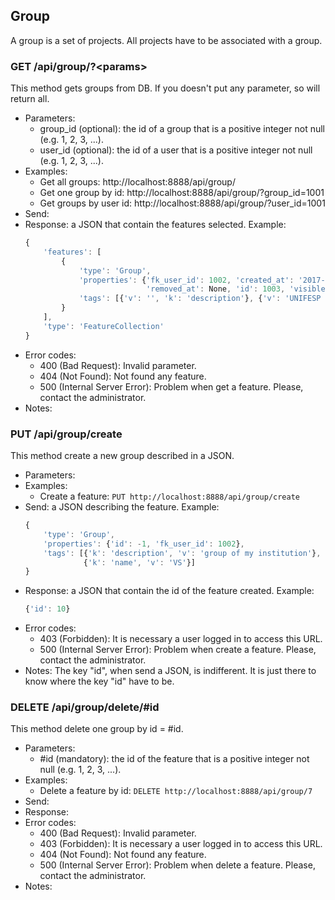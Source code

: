 ## Group

A group is a set of projects. All projects have to be associated with a group.


### GET /api/group/?\<params>

This method gets groups from DB. If you doesn't put any parameter, so will return all.
- Parameters:
    - group_id (optional): the id of a group that is a positive integer not null (e.g. 1, 2, 3, ...).
    - user_id (optional): the id of a user that is a positive integer not null (e.g. 1, 2, 3, ...).
- Examples:
     - Get all groups: http://localhost:8888/api/group/
     - Get one group by id: http://localhost:8888/api/group/?group_id=1001
     - Get groups by user id: http://localhost:8888/api/group/?user_id=1001
- Send:
- Response: a JSON that contain the features selected. Example:
    ```javascript
    {
        'features': [
            {
                'type': 'Group',
                'properties': {'fk_user_id': 1002, 'created_at': '2017-12-25 00:00:00',
                               'removed_at': None, 'id': 1003, 'visible': True},
                'tags': [{'v': '', 'k': 'description'}, {'v': 'UNIFESP SJC', 'k': 'name'}]
            }
        ],
        'type': 'FeatureCollection'
    }
    ```
- Error codes:
    - 400 (Bad Request): Invalid parameter.
    - 404 (Not Found): Not found any feature.
    - 500 (Internal Server Error): Problem when get a feature. Please, contact the administrator.
- Notes:


### PUT /api/group/create

This method create a new group described in a JSON.
- Parameters:
- Examples:
     - Create a feature: ```PUT http://localhost:8888/api/group/create```
- Send: a JSON describing the feature. Example:
    ```javascript
    {
        'type': 'Group',
        'properties': {'id': -1, 'fk_user_id': 1002},
        'tags': [{'k': 'description', 'v': 'group of my institution'},
                 {'k': 'name', 'v': 'VS'}]
    }
    ```
- Response: a JSON that contain the id of the feature created. Example:
    ```javascript
    {'id': 10}
    ```
- Error codes:
    - 403 (Forbidden): It is necessary a user logged in to access this URL.
    - 500 (Internal Server Error): Problem when create a feature. Please, contact the administrator.
- Notes: The key "id", when send a JSON, is indifferent. It is just there to know where the key "id" have to be.


<!-- PUT /api/group/update -->


### DELETE /api/group/delete/#id

This method delete one group by id = #id.
- Parameters:
    - #id (mandatory): the id of the feature that is a positive integer not null (e.g. 1, 2, 3, ...).
- Examples:
     - Delete a feature by id: ```DELETE http://localhost:8888/api/group/7```
- Send:
- Response:
- Error codes:
    - 400 (Bad Request): Invalid parameter.
    - 403 (Forbidden): It is necessary a user logged in to access this URL.
    - 404 (Not Found): Not found any feature.
    - 500 (Internal Server Error): Problem when delete a feature. Please, contact the administrator.
- Notes:
